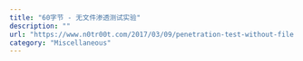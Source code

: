 ```yaml
---
title: "60字节 - 无文件渗透测试实验"
description: ""
url: "https://www.n0tr00t.com/2017/03/09/penetration-test-without-file.html"
category: "Miscellaneous"
---
```

